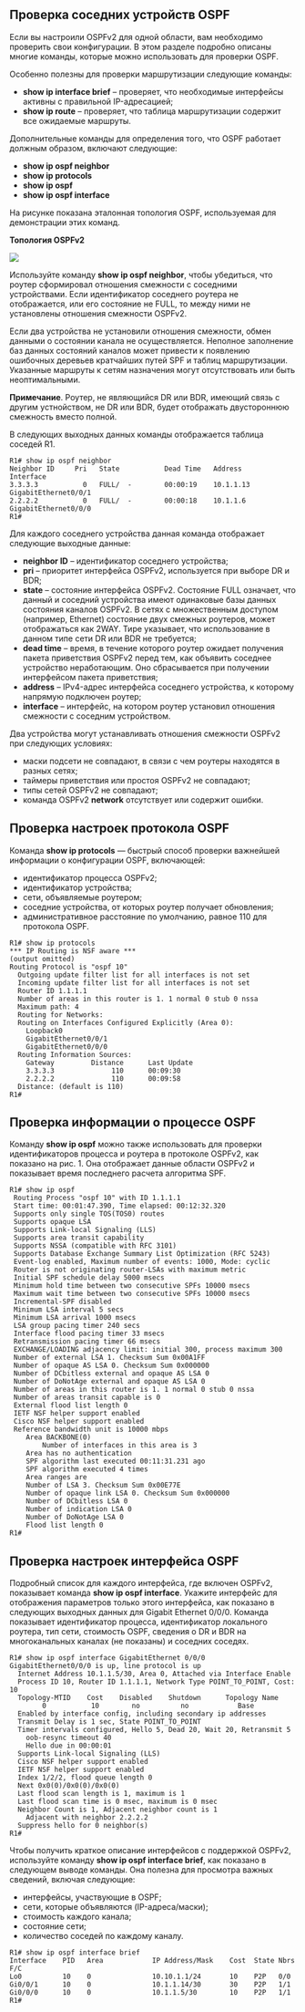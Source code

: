 <!-- 2.6.1 -->
## Проверка соседних устройств OSPF

Если вы настроили OSPFv2 для одной области, вам необходимо проверить свои конфигурации. В этом разделе подробно описаны многие команды, которые можно использовать для проверки OSPF.

Особенно полезны для проверки маршрутизации следующие команды:

* **show ip interface brief** – проверяет, что необходимые интерфейсы активны с правильной IP-адресацией;
* **show ip route** – проверяет, что таблица маршрутизации содержит все ожидаемые маршруты.

Дополнительные команды для определения того, что OSPF работает должным образом, включают следующие:

* **show ip ospf neighbor** 
* **show ip protocols** 
* **show ip ospf** 
* **show ip ospf interface** 

На рисунке показана эталонная топология OSPF, используемая для демонстрации этих команд.

**Топология OSPFv2**

![](./assets/2.6.1.svg)
<!-- /courses/ensa-dl/ae8e6570-34fd-11eb-ba19-f1886492e0e4/aeb3a0b0-34fd-11eb-ba19-f1886492e0e4/assets/c5c0d962-1c46-11ea-af56-e368b99e9723.svg -->

<!--
стандартная топология сети OSPFv2, используемая в этом модуле, как описано в 2.1.1
-->

Используйте команду **show ip ospf neighbor**, чтобы убедиться, что роутер сформировал отношения смежности с соседними устройствами. Если идентификатор соседнего роутера не отображается, или его состояние не FULL, то между ними не установлены отношения смежности OSPFv2.

Если два устройства не установили отношения смежности, обмен данными о состоянии канала не осуществляется. Неполное заполнение баз данных состояний каналов может привести к появлению ошибочных деревьев кратчайших путей SPF и таблиц маршрутизации. Указанные маршруты к сетям назначения могут отсутствовать или быть неоптимальными.

**Примечание**. Роутер, не являющийся DR или BDR, имеющий связь с другим устнойством, не DR или BDR, будет отображать двустороннюю смежность вместо полной.

В следующих выходных данных команды отображается таблица соседей R1.

```
R1# show ip ospf neighbor 
Neighbor ID     Pri   State           Dead Time   Address         Interface
3.3.3.3           0   FULL/  -        00:00:19    10.1.1.13       GigabitEthernet0/0/1
2.2.2.2           0   FULL/  -        00:00:18    10.1.1.6        GigabitEthernet0/0/0
R1#
```

Для каждого соседнего устройства данная команда отображает следующие выходные данные:

* **neighbor ID** – идентификатор соседнего устройства;
* **pri** – приоритет интерфейса OSPFv2, используется при выборе DR и BDR;
* **state** – состояние интерфейса OSPFv2. Состояние FULL означает, что данный и соседний устройства имеют одинаковые базы данных состояния каналов OSPFv2. В сетях с множественным доступом (например, Ethernet) состояние двух смежных роутеров, может отображаться как 2WAY. Тире указывает, что использование в данном типе сети DR или BDR не требуется;
* **dead time** – время, в течение которого роутер ожидает получения пакета приветствия OSPFv2 перед тем, как объявить соседнее устройство неработающим. Оно сбрасывается при получении интерфейсом пакета приветствия;
* **address** – IPv4-адрес интерфейса соседнего устройства, к которому напрямую подключен роутер; 
* **interface** – интерфейс, на котором роутер установил отношения смежности с соседним устройством.

Два устройства могут устанавливать отношения смежности OSPFv2 при следующих условиях:

* маски подсети не совпадают, в связи с чем роутеры находятся в разных сетях;
* таймеры приветствия или простоя OSPFv2 не совпадают;
* типы сетей OSPFv2 не совпадают;
* команда OSPFv2 **network** отсутствует или содержит ошибки.

<!-- 2.6.2 -->
## Проверка настроек протокола OSPF

Команда **show ip protocols** — быстрый способ проверки важнейшей информации о конфигурации OSPF, включающей:

- идентификатор процесса OSPFv2;
- идентификатор устройства;
- сети, объявляемые роутером;
- соседние устройства, от которых роутер получает обновления;
- административное расстояние по умолчанию, равное 110 для протокола OSPF.

```
R1# show ip protocols
*** IP Routing is NSF aware ***
(output omitted)
Routing Protocol is "ospf 10"
  Outgoing update filter list for all interfaces is not set
  Incoming update filter list for all interfaces is not set
  Router ID 1.1.1.1
  Number of areas in this router is 1. 1 normal 0 stub 0 nssa
  Maximum path: 4
  Routing for Networks:
  Routing on Interfaces Configured Explicitly (Area 0):
    Loopback0
    GigabitEthernet0/0/1
    GigabitEthernet0/0/0
  Routing Information Sources:
    Gateway         Distance      Last Update
    3.3.3.3              110      00:09:30
    2.2.2.2              110      00:09:58
  Distance: (default is 110)
R1#
```

<!-- 2.6.3 -->
## Проверка информации о процессе OSPF

Команду **show ip ospf** можно также использовать для проверки идентификаторов процесса и роутера в протоколе OSPFv2, как показано на рис. 1. Она отображает данные области OSPFv2 и показывает время последнего расчета алгоритма SPF.

```
R1# show ip ospf      
 Routing Process "ospf 10" with ID 1.1.1.1
 Start time: 00:01:47.390, Time elapsed: 00:12:32.320
 Supports only single TOS(TOS0) routes
 Supports opaque LSA
 Supports Link-local Signaling (LLS)
 Supports area transit capability
 Supports NSSA (compatible with RFC 3101)
 Supports Database Exchange Summary List Optimization (RFC 5243)
 Event-log enabled, Maximum number of events: 1000, Mode: cyclic
 Router is not originating router-LSAs with maximum metric
 Initial SPF schedule delay 5000 msecs
 Minimum hold time between two consecutive SPFs 10000 msecs
 Maximum wait time between two consecutive SPFs 10000 msecs
 Incremental-SPF disabled
 Minimum LSA interval 5 secs
 Minimum LSA arrival 1000 msecs
 LSA group pacing timer 240 secs
 Interface flood pacing timer 33 msecs
 Retransmission pacing timer 66 msecs
 EXCHANGE/LOADING adjacency limit: initial 300, process maximum 300
 Number of external LSA 1. Checksum Sum 0x00A1FF
 Number of opaque AS LSA 0. Checksum Sum 0x000000
 Number of DCbitless external and opaque AS LSA 0
 Number of DoNotAge external and opaque AS LSA 0
 Number of areas in this router is 1. 1 normal 0 stub 0 nssa
 Number of areas transit capable is 0
 External flood list length 0
 IETF NSF helper support enabled
 Cisco NSF helper support enabled
 Reference bandwidth unit is 10000 mbps
    Area BACKBONE(0)
        Number of interfaces in this area is 3
	Area has no authentication
	SPF algorithm last executed 00:11:31.231 ago
	SPF algorithm executed 4 times
	Area ranges are
	Number of LSA 3. Checksum Sum 0x00E77E
	Number of opaque link LSA 0. Checksum Sum 0x000000
	Number of DCbitless LSA 0
	Number of indication LSA 0
	Number of DoNotAge LSA 0
	Flood list length 0
R1#
```

<!-- 2.6.4 -->
## Проверка настроек интерфейса OSPF

Подробный список для каждого интерфейса, где включен OSPFv2, показывает команда **show ip ospf interface**. Укажите интерфейс для отображения параметров только этого интерфейса, как показано в следующих выходных данных для Gigabit Ethernet 0/0/0. Команда показывает идентификатор процесса, идентификатор локального роутера, тип сети, стоимость OSPF, сведения о DR и BDR на многоканальных каналах (не показаны) и соседних соседях.

```
R1# show ip ospf interface GigabitEthernet 0/0/0
GigabitEthernet0/0/0 is up, line protocol is up 
  Internet Address 10.1.1.5/30, Area 0, Attached via Interface Enable
  Process ID 10, Router ID 1.1.1.1, Network Type POINT_TO_POINT, Cost: 10
  Topology-MTID    Cost    Disabled    Shutdown      Topology Name
        0           10        no          no            Base
  Enabled by interface config, including secondary ip addresses
  Transmit Delay is 1 sec, State POINT_TO_POINT
  Timer intervals configured, Hello 5, Dead 20, Wait 20, Retransmit 5
    oob-resync timeout 40
    Hello due in 00:00:01
  Supports Link-local Signaling (LLS)
  Cisco NSF helper support enabled
  IETF NSF helper support enabled
  Index 1/2/2, flood queue length 0
  Next 0x0(0)/0x0(0)/0x0(0)
  Last flood scan length is 1, maximum is 1
  Last flood scan time is 0 msec, maximum is 0 msec
  Neighbor Count is 1, Adjacent neighbor count is 1 
    Adjacent with neighbor 2.2.2.2
  Suppress hello for 0 neighbor(s)
R1#
```

Чтобы получить краткое описание интерфейсов с поддержкой OSPFv2, используйте команду **show ip ospf interface brief**, как показано в следующем выводе команды. Она полезна для просмотра важных сведений, включая следующие:

* интерфейсы, участвующие в OSPF;
* сети, которые объявляются (IP-адреса/маски);
* стоимость каждого канала;
* состояние сети;
* количество соседей по каждому каналу.

```
R1# show ip ospf interface brief
Interface    PID   Area            IP Address/Mask    Cost  State Nbrs F/C
Lo0          10    0               10.10.1.1/24       10    P2P   0/0
Gi0/0/1      10    0               10.1.1.14/30       30    P2P   1/1
Gi0/0/0      10    0               10.1.1.5/30        10    P2P   1/1
R1#
```

<!-- 2.6.5 -->
<!-- syntax -->

